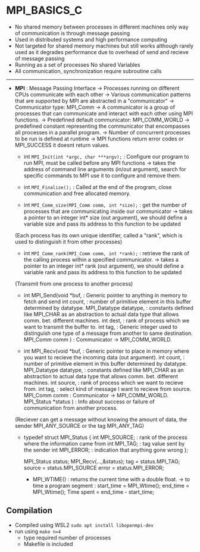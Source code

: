 # MPI_BASICS_C

 - No shared memory between processes in different machines only way of communication is through message passing
 - Used in distributed systems and high performance computing
 - Not targeted for shared memory machines but still works although rarely used as it degrades performance due to overhead of send and recieve of message passing
 - Running as a set of processes No shared Variables
 - All communication, synchronization require subroutine calls
---
 - **MPI** : Message Passing Interface
     -> Processes running on different CPUs communicate with each other
     -> Various communication patterns that are supported by MPI are abstracted in a "communicator"
     -> Communicator type: MPI_Comm -> A communicator is a group of processes that can communicate and interact with each other using MPI functions.
     -> Predefined default communicator: MPI_COMM_WORLD -> predefined constant representing the communicator that encompasses all processes in a parallel program.
     -> Number of concurrent processes to be run is defined at runtime
     -> MPI functions return error codes or MPI_SUCCESS it doesnt return values.
 
 
    - int `MPI_Init(int *argc, char ***argv);` : Configure our program to run MPI, must be called before any MPI functions
        -> takes the address of command line arguments (in/out argument), search for specific commands to MPI use it to configure and remove them.
 
    - int `MPI_Finalize();` : Called at the end of the program, close communication and free allocated memory.
 
    - int `MPI_Comm_size(MPI_Comm comm, int *size);` : get the number of processes that are communicating inside our communicator
        -> takes a pointer to an integer int* size (out argument), we should define a variable size and pass its address to this function to be updated
    
    (Each process has its own unique identifier, called a "rank", which is used to distinguish it from other processes)
 
    - int `MPI_Comm_rank(MPI_Comm comm, int *rank);` : retrieve the rank of the calling process within a specified communicator.
        -> takes a pointer to an integer int* rank (out argument), we should define a variable rank and pass its address to this function to be updated
 
    (Transmit from one process to another process)
 
    - int MPI_Send(void *buf,             : Generic pointer to anything in memory to fetch and send
                   int count,             : number of primitive element in this buffer determined by datatype.
                   MPI_Datatype datatype, : constants defined like MPI_CHAR as an abstraction to actual data type that allows comm. bet. different machines.
                   int dest,              : rank of process which we want to transmit the buffer to.
                   int tag,               : Generic integer used to distinguish one type of a message from another to same destination.
                   MPI_Comm comm )      : Communicator -> MPI_COMM_WORLD.
 
    - int MPI_Recv(void *buf,             : Generic pointer to place in memory where you want to recieve the incoming data (out argument).
                   int count,             : number of primitive element in this buffer determined by datatype.
                   MPI_Datatype datatype, : constants defined like MPI_CHAR as an abstraction to actual data type that allows comm. bet. different machines.
                   int source,            : rank of process which we want to recieve from.
                   int tag,               : select kind of message I want to recieve from source.
                   MPI_Comm comm          : Communicator -> MPI_COMM_WORLD.
                   MPI_Status *status )   : Info about success or failure of communication from another process.
 
    (Reciever can get a message without knowing the amount of data, the sender MPI_ANY_SOURCE or the tag MPI_ANY_TAG)
 
    - typedef struct MPI_Status {
         int MPI_SOURCE; : rank of the process where the information came from
         int MPI_TAG;    : tag value sent by the sender
         int MPI_ERROR;  : indication that anything gone wrong
      };
 
      MPI_Status status;
      MPI_Recv(...,&status);
      tag = status.MPI_TAG;
      source = status.MPI_SOURCE
      error = status.MPI_ERROR;
 
      - MPI_WTIME() : returns the current time with a double float.
          -> to time a program segment :
             start_time = MPI_Wtime();
             end_time = MPI_Wtime();
             Time spent = end_time - start_time;
 
## Compilation
- Compiled using WSL2 `sudo apt install libopenmpi-dev` 
- run using `make n=4`
    - type required number of processes
    - Makefile is included
